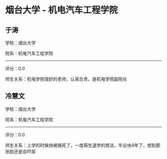 # 烟台大学 - 机电汽车工程学院

## 于涛

学校：烟台大学

院系：机电汽车工程学院

* * *

评分：0.0

师生关系：机电学院很好的老师，认真负责，是机电学院副院长

## 冷慧文

学校：烟台大学

院系：机电汽车工程学院

* * *

评分：0.0

师生关系：上学的时候快被搞死了，一度萌生退学的想法，毕业快4年了，想到那张脸还是会吓尿